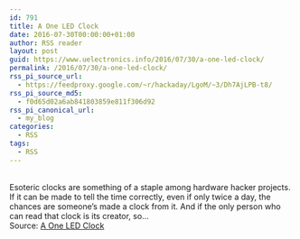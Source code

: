 ```yaml
---
id: 791
title: A One LED Clock
date: 2016-07-30T00:00:00+01:00
author: RSS reader
layout: post
guid: https://www.uelectronics.info/2016/07/30/a-one-led-clock/
permalink: /2016/07/30/a-one-led-clock/
rss_pi_source_url:
  - https://feedproxy.google.com/~r/hackaday/LgoM/~3/Dh7AjLPB-t8/
rss_pi_source_md5:
  - f0d65d02a6ab841803859e811f306d92
rss_pi_canonical_url:
  - my_blog
categories:
  - RSS
tags:
  - RSS
---
```

&#013;  
Esoteric clocks are something of a staple among hardware hacker projects. If it can be made to tell the time correctly, even if only twice a day, the chances are someone’s made a clock from it. And if the only person who can read that clock is its creator, so…&#013;  
Source: <a href="https://feedproxy.google.com/~r/hackaday/LgoM/~3/Dh7AjLPB-t8/" target="_blank">A One LED Clock</a>